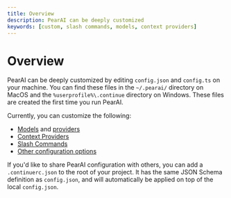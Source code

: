 ```yaml
---
title: Overview
description: PearAI can be deeply customized
keywords: [custom, slash commands, models, context providers]
---
```


# Overview

PearAI can be deeply customized by editing `config.json` and `config.ts` on your machine. You can find these files in the `~/.pearai/` directory on MacOS and the `%userprofile%\.continue` directory on Windows. These files are created the first time you run PearAI.

Currently, you can customize the following:

- [Models](../setup/select-model.md) and [providers](../setup/select-provider.md)
- [Context Providers](./context-providers.md)
- [Slash Commands](./slash-commands.md)
- [Other configuration options](../reference/config.mdx)

If you'd like to share PearAI configuration with others, you can add a `.continuerc.json` to the root of your project. It has the same JSON Schema definition as `config.json`, and will automatically be applied on top of the local `config.json`.
